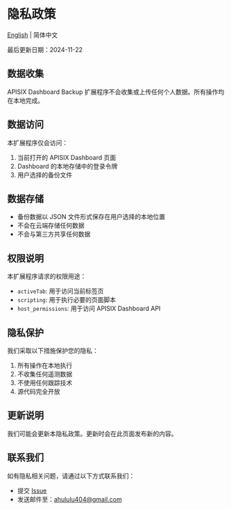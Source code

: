 # 隐私政策

[English](./PRIVACY_en.md) | 简体中文

最后更新日期：2024-11-22

## 数据收集

APISIX Dashboard Backup 扩展程序不会收集或上传任何个人数据。所有操作均在本地完成。

## 数据访问

本扩展程序仅会访问：
1. 当前打开的 APISIX Dashboard 页面
2. Dashboard 的本地存储中的登录令牌
3. 用户选择的备份文件

## 数据存储

- 备份数据以 JSON 文件形式保存在用户选择的本地位置
- 不会在云端存储任何数据
- 不会与第三方共享任何数据

## 权限说明

本扩展程序请求的权限用途：
- `activeTab`: 用于访问当前标签页
- `scripting`: 用于执行必要的页面脚本
- `host_permissions`: 用于访问 APISIX Dashboard API

## 隐私保护

我们采取以下措施保护您的隐私：
1. 所有操作在本地执行
2. 不收集任何遥测数据
3. 不使用任何跟踪技术
4. 源代码完全开放

## 更新说明

我们可能会更新本隐私政策。更新时会在此页面发布新的内容。

## 联系我们

如有隐私相关问题，请通过以下方式联系我们：
- 提交 [Issue](https://github.com/ahululu/apisix-dashboard-backup/issues)
- 发送邮件至：ahululu404@gmail.com